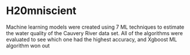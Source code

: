# H20mniscient
Machine learning models were created using 7 ML techniques to estimate the water quality of the Cauvery River data set. All of the algorithms were evaluated to see which one had the highest accuracy, and Xgboost ML algorithm won out
